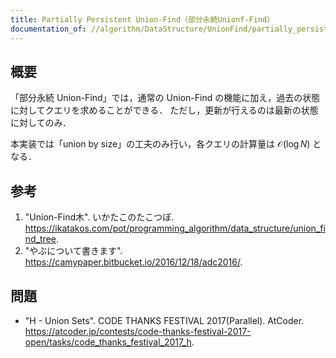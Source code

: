 ```yaml
---
title: Partially Persistent Union-Find（部分永続Unionf-Find）
documentation_of: //algorithm/DataStructure/UnionFind/partially_persistent_union_find.hpp
---
```



## 概要

「部分永続 Union-Find」では，通常の Union-Find の機能に加え，過去の状態に対してクエリを求めることができる．
ただし，更新が行えるのは最新の状態に対してのみ．

本実装では「union by size」の工夫のみ行い，各クエリの計算量は $\mathcal{O}(\log N)$ となる．


## 参考

1. "Union-Find木". いかたこのたこつぼ. <https://ikatakos.com/pot/programming_algorithm/data_structure/union_find_tree>.
1. "やぶについて書きます". <https://camypaper.bitbucket.io/2016/12/18/adc2016/>.


## 問題

- "H - Union Sets". CODE THANKS FESTIVAL 2017(Parallel). AtCoder. <https://atcoder.jp/contests/code-thanks-festival-2017-open/tasks/code_thanks_festival_2017_h>.
